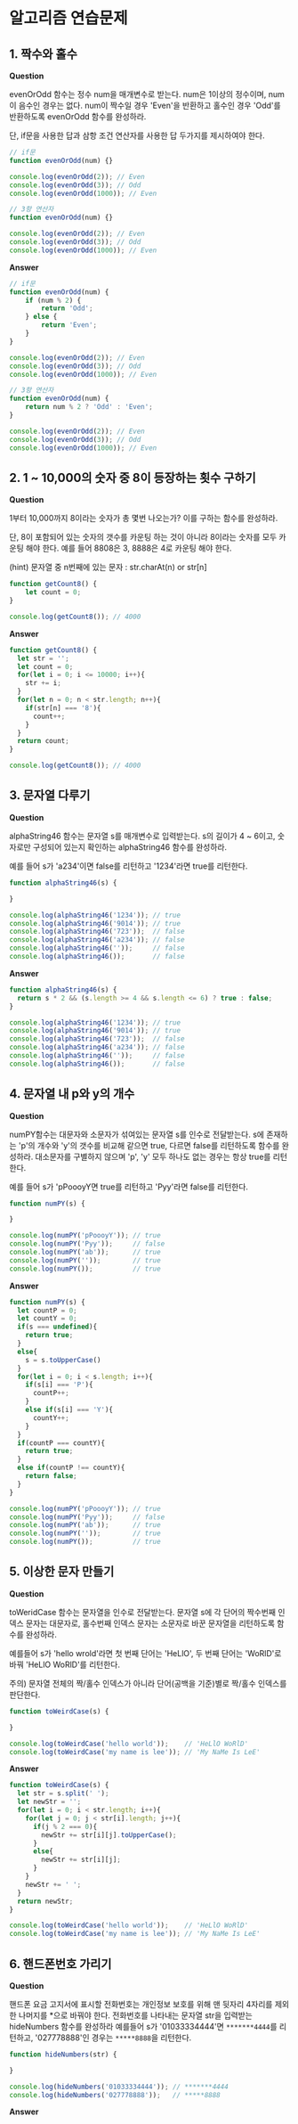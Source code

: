 # 알고리즘 연습문제

## 1. 짝수와 홀수
**Question**

evenOrOdd 함수는 정수 num을 매개변수로 받는다. num은 1이상의 정수이며, num이 음수인 경우는 없다. num이 짝수일 경우 'Even'을 반환하고 홀수인 경우 'Odd'를 반환하도록 evenOrOdd 함수를 완성하라.

단, if문을 사용한 답과 삼항 조건 연산자를 사용한 답 두가지를 제시하여야 한다.

```js
// if문
function evenOrOdd(num) {}

console.log(evenOrOdd(2)); // Even
console.log(evenOrOdd(3)); // Odd
console.log(evenOrOdd(1000)); // Even

// 3항 연산자
function evenOrOdd(num) {}

console.log(evenOrOdd(2)); // Even
console.log(evenOrOdd(3)); // Odd
console.log(evenOrOdd(1000)); // Even
```

**Answer**

```js
// if문
function evenOrOdd(num) {
    if (num % 2) {
        return 'Odd';
    } else {
        return 'Even';
    }
}

console.log(evenOrOdd(2)); // Even
console.log(evenOrOdd(3)); // Odd
console.log(evenOrOdd(1000)); // Even

// 3항 연산자
function evenOrOdd(num) {
    return num % 2 ? 'Odd' : 'Even';
}

console.log(evenOrOdd(2)); // Even
console.log(evenOrOdd(3)); // Odd
console.log(evenOrOdd(1000)); // Even
```

## 2. 1 ~ 10,000의 숫자 중 8이 등장하는 횟수 구하기
**Question**

1부터 10,000까지 8이라는 숫자가 총 몇번 나오는가? 이를 구하는 함수를 완성하라.

단, 8이 포함되어 있는 숫자의 갯수를 카운팅 하는 것이 아니라 8이라는 숫자를 모두 카운팅 해야 한다. 예를 들어 8808은 3, 8888은 4로 카운팅 해야 한다.

(hint) 문자열 중 n번째에 있는 문자 : str.charAt(n) or str[n]
```js
function getCount8() {
    let count = 0;
}

console.log(getCount8()); // 4000
```

**Answer**
```js
function getCount8() {
  let str = '';
  let count = 0;
  for(let i = 0; i <= 10000; i++){
    str += i;
  }
  for(let n = 0; n < str.length; n++){
    if(str[n] === '8'){
      count++;
    }
  }
  return count;
}

console.log(getCount8()); // 4000
```

## 3. 문자열 다루기
**Question**

alphaString46 함수는 문자열 s를 매개변수로 입력받는다. s의 길이가 4 ~ 6이고, 숫자로만 구성되어 있는지 확인하는 alphaString46 함수를 완성하라.

예를 들어 s가 'a234'이면 false를 리턴하고 '1234'라면 true를 리턴한다.
```js
function alphaString46(s) {

}

console.log(alphaString46('1234')); // true
console.log(alphaString46('9014')); // true
console.log(alphaString46('723'));  // false
console.log(alphaString46('a234')); // false
console.log(alphaString46(''));     // false
console.log(alphaString46());       // false
```

**Answer**
```js
function alphaString46(s) {
  return s * 2 && (s.length >= 4 && s.length <= 6) ? true : false;
}

console.log(alphaString46('1234')); // true
console.log(alphaString46('9014')); // true
console.log(alphaString46('723'));  // false
console.log(alphaString46('a234')); // false
console.log(alphaString46(''));     // false
console.log(alphaString46());       // false
```

## 4. 문자열 내 p와 y의 개수
**Question**

numPY함수는 대문자와 소문자가 섞여있는 문자열 s를 인수로 전달받는다. s에 존재하는 'p'의 개수와 'y'의 갯수를 비교해 같으면 true, 다르면 false를 리턴하도록 함수를 완성하라. 대소문자를 구별하지 않으며 'p', 'y' 모두 하나도 없는 경우는 항상 true를 리턴한다.

예를 들어 s가 'pPoooyY면 true를 리턴하고 'Pyy'라면 false를 리턴한다.
```js
function numPY(s) {

}

console.log(numPY('pPoooyY')); // true
console.log(numPY('Pyy'));     // false
console.log(numPY('ab'));      // true
console.log(numPY(''));        // true
console.log(numPY());          // true
```

**Answer**
```js
function numPY(s) {
  let countP = 0;
  let countY = 0;
  if(s === undefined){
    return true;
  }
  else{
    s = s.toUpperCase()
  }
  for(let i = 0; i < s.length; i++){
    if(s[i] === 'P'){
      countP++;
    }
    else if(s[i] === 'Y'){
      countY++;
    }
  }
  if(countP === countY){
    return true;
  }
  else if(countP !== countY){
    return false;
  }
}

console.log(numPY('pPoooyY')); // true
console.log(numPY('Pyy'));     // false
console.log(numPY('ab'));      // true
console.log(numPY(''));        // true
console.log(numPY());          // true
```

## 5. 이상한 문자 만들기
**Question**

toWeridCase 함수는 문자열을 인수로 전달받는다. 문자열 s에 각 단어의 짝수번째 인덱스 문자는 대문자로, 홀수번째 인덱스 문자는 소문자로 바꾼 문자열을 리턴하도록 함수를 완성하라.

예를들어 s가 'hello wrold'라면 첫 번째 단어는 'HeLlO', 두 번째 단어는 'WoRlD'로 바꿔 'HeLlO WoRlD'를 리턴한다.

주의) 문자열 전체의 짝/홀수 인덱스가 아니라 단어(공백을 기준)별로 짝/홀수 인덱스를 판단한다.
```js
function toWeirdCase(s) {

}

console.log(toWeirdCase('hello world'));    // 'HeLlO WoRlD'
console.log(toWeirdCase('my name is lee')); // 'My NaMe Is LeE'
```

**Answer**
```js
function toWeirdCase(s) {
  let str = s.split(' ');
  let newStr = '';
  for(let i = 0; i < str.length; i++){
    for(let j = 0; j < str[i].length; j++){
      if(j % 2 === 0){
        newStr += str[i][j].toUpperCase();
      }
      else{
        newStr += str[i][j];
      }
    }
    newStr += ' ';
  }
  return newStr;
}

console.log(toWeirdCase('hello world'));    // 'HeLlO WoRlD'
console.log(toWeirdCase('my name is lee')); // 'My NaMe Is LeE'
```

## 6. 핸드폰번호 가리기
**Question**

핸드폰 요금 고지서에 표시할 전화번호는 개인정보 보호를 위해 맨 뒷자리 4자리를 제외한 나머지를 *으로 바꿔야 한다. 전화번호를 나타내는 문자열 str을 입력받는 hideNumbers 함수를 완성하라 예를들어 s가 '01033334444'면 `*******4444`를 리턴하고, '027778888'인 경우는 `*****8888`을 리턴한다.
```js
function hideNumbers(str) {

}

console.log(hideNumbers('01033334444')); // *******4444
console.log(hideNumbers('027778888'));   // *****8888
```

**Answer**
```js

```
